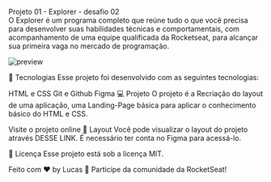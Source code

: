 Projeto 01 - Explorer - desafio 02 <br>
O Explorer é um programa completo que reúne tudo o que você precisa para desenvolver suas habilidades técnicas e comportamentais, com acompanhamento de uma equipe qualificada da Rocketseat, para alcançar sua primeira vaga no mercado de programação.




![preview](https://github.com/KelmeCoder/Pagina1-RocketSeatt/assets/149530145/fdbc0e1f-ce13-48bc-9d12-b51f8669855f)




🚀 Tecnologias
Esse projeto foi desenvolvido com as seguintes tecnologias:

HTML e CSS
Git e Github
Figma
💻 Projeto
O projeto é a Recriação do layout de uma aplicação, uma Landing-Page básica para aplicar o conhecimento básico do HTML e CSS.

Visite o projeto online
🔖 Layout
Você pode visualizar o layout do projeto através DESSE LINK. É necessário ter conta no Figma para acessá-lo.

📝 Licença
Esse projeto está sob a licença MIT.

Feito com ♥ by Lucas 👋 Participe da comunidade da RocketSeat!
